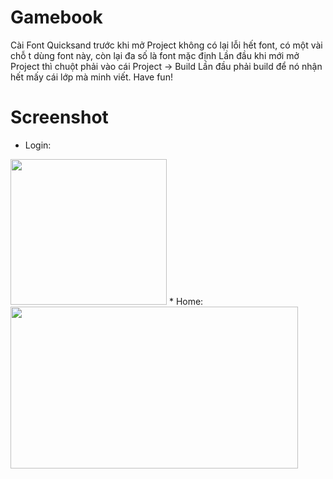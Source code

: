 # Gamebook
Cài Font Quicksand trước khi mở Project không có lại lỗi hết font, có một vài chỗ t dùng font này, còn lại đa số là font mặc định
Lần đầu khi mới mở Project thì chuột phải vào cái Project -> Build
Lần đầu phải build để nó nhận hết mấy cái lớp mà minh viết.
Have fun!
# Screenshot
  * Login:
<img src="https://user-images.githubusercontent.com/61280727/114650608-bfebc480-9d0c-11eb-9e12-770e61a97859.png" width="250" height="233" />
  * Home:
<img src="https://user-images.githubusercontent.com/61280727/114650612-c1b58800-9d0c-11eb-9421-ce86eddc1ee2.png" width="460" height="259" />
